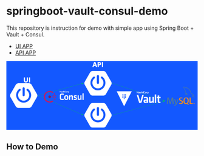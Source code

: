 # springboot-vault-consul-demo
This repository is instruction for demo with simple app using Spring Boot + Vault + Consul.

* [UI APP](https://github.com/tkaburagi/springboot-vault-consul-demo-ui)
* [API APP](https://github.com/tkaburagi/springboot-vault-consul-demo-api)

![](https://raw.githubusercontent.com/tkaburagi/springboot-vault-consul-demo/master/diagram.png)


## How to Demo